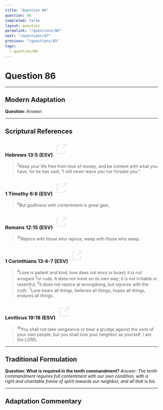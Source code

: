 ```yaml
---
title: "Question 86"
question: 86
completed: false
layout: question
permalink: "/questions/86"
next: "/questions/87"
previous: "/questions/85"
tags:
  - question/86
---
```

# Question 86
---
## Modern Adaptation
<strong>
    Question:
</strong>

<em>
    Answer:
</em>

---
## Scriptural References
### Hebrews 13:5 (ESV) <a href="https://biblegateway.com/passage/?search=Hebrews+13%3A5&version=ESV"><img src="/assets/svg/link.svg"/></a>
> <sup>5</sup>Keep your life free from love of money, and be content with what you have, for he has said, “I will never leave you nor forsake you.”

### 1 Timothy 6:6 (ESV) <a href="https://biblegateway.com/passage/?search=1+Timothy+6%3A6&version=ESV"><img src="/assets/svg/link.svg"/></a>
> <sup>6</sup>But godliness with contentment is great gain,

### Romans 12:15 (ESV) <a href="https://biblegateway.com/passage/?search=Romans+12%3A15&version=ESV"><img src="/assets/svg/link.svg"/></a>
> <sup>15</sup>Rejoice with those who rejoice, weep with those who weep.

### 1 Corinthians 13:4-7 (ESV) <a href="https://biblegateway.com/passage/?search=1+Corinthians+13%3A4-7&version=ESV"><img src="/assets/svg/link.svg"/></a>
> <sup>4</sup>Love is patient and kind; love does not envy or boast; it is not arrogant
> <sup>5</sup>or rude. It does not insist on its own way; it is not irritable or resentful;
> <sup>6</sup>it does not rejoice at wrongdoing, but rejoices with the truth.
> <sup>7</sup>Love bears all things, believes all things, hopes all things, endures all things.

### Leviticus 19:18 (ESV) <a href="https://biblegateway.com/passage/?search=Leviticus+19%3A18&version=ESV"><img src="/assets/svg/link.svg"/></a>
> <sup>18</sup>You shall not take vengeance or bear a grudge against the sons of your own people, but you shall love your neighbor as yourself: I am the LORD.

---
## Traditional Formulation
<strong>
    Question: What is required in the tenth commandment?
</strong>

<em>
    Answer: The tenth commandment requires full contentment with our own condition, with a right and charitable frame of spirit towards our neighbor, and all that is his.
</em>

---
## Adaptation Commentary

